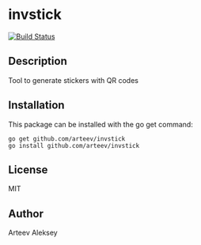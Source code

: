 invstick
==========

[![Build Status](https://travis-ci.org/arteev/invstick.svg?branch=master)](https://travis-ci.org/arteev/invstick)

Description
-----------

Tool to generate stickers with QR codes

Installation
------------

This package can be installed with the go get command:

    go get github.com/arteev/invstick
    go install github.com/arteev/invstick
        
License
-------

  MIT

Author
------

Arteev Aleksey
